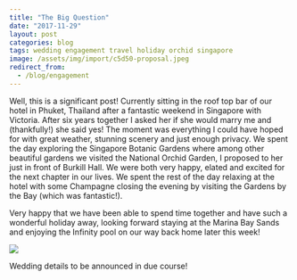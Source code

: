 ```yaml
---
title: "The Big Question"
date: "2017-11-29"
layout: post
categories: blog
tags: wedding engagement travel holiday orchid singapore
image: /assets/img/import/c5d50-proposal.jpeg
redirect_from:
  - /blog/engagement
---
```


Well, this is a significant post! Currently sitting in the roof top bar of our hotel in Phuket, Thailand after a fantastic weekend in Singapore with Victoria. After six years together I asked her if she would marry me and (thankfully!) she said yes! The moment was everything I could have hoped for with great weather, stunning scenery and just enough privacy. We spent the day exploring the Singapore Botanic Gardens where among other beautiful gardens we visited the National Orchid Garden, I proposed to her just in front of Burkill Hall. We were both very happy, elated and excited for the next chapter in our lives. We spent the rest of the day relaxing at the hotel with some Champagne closing the evening by visiting the Gardens by the Bay (which was fantastic!).

Very happy that we have been able to spend time together and have such a wonderful holiday away, looking forward staying at the Marina Bay Sands and enjoying the Infinity pool on our way back home later this week!

![][photo-2]

Wedding details to be announced in due course!

[photo-1]: /assets/img/import/c5d50-proposal.jpeg
[photo-2]: /assets/img/import/b0e62-champagne.jpeg
